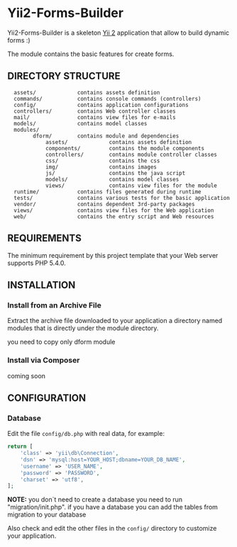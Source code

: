 Yii2-Forms-Builder
============================

Yii2-Forms-Builder is a skeleton [Yii 2](http://www.yiiframework.com/) application
that allow to build dynamic forms :)


The module contains the basic features for create forms.

DIRECTORY STRUCTURE
-------------------

      assets/             contains assets definition
      commands/           contains console commands (controllers)
      config/             contains application configurations
      controllers/        contains Web controller classes
      mail/               contains view files for e-mails
      models/             contains model classes
      modules/
            dform/        contains module and dependencies
                assets/             contains assets definition
                components/         contains the module components
                controllers/        contains module controller classes
                css/                contains the css
                img/                contains images
                js/                 contains the java script
                models/             contains model classes
                views/              contains view files for the module
      runtime/            contains files generated during runtime
      tests/              contains various tests for the basic application
      vendor/             contains dependent 3rd-party packages
      views/              contains view files for the Web application
      web/                contains the entry script and Web resources



REQUIREMENTS
------------

The minimum requirement by this project template that your Web server supports PHP 5.4.0.


INSTALLATION
------------

### Install from an Archive File

Extract the archive file downloaded to your application a directory named modules
that is directly under the module directory.

you need to copy only dform module 


### Install via Composer

coming soon


CONFIGURATION
-------------

### Database

Edit the file `config/db.php` with real data, for example:

```php
return [
    'class' => 'yii\db\Connection',
    'dsn' => 'mysql:host=YOUR_HOST;dbname=YOUR_DB_NAME',
    'username' => 'USER_NAME',
    'password' => 'PASSWORD',
    'charset' => 'utf8',
];
```

**NOTE:** you don`t need to create a database you need to run "migration/init.php".
          if you have a database you can add the tables from migration to your database

Also check and edit the other files in the `config/` directory to customize your application.
